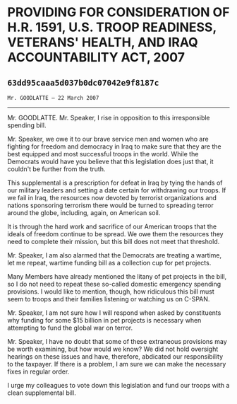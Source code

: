 # PROVIDING FOR CONSIDERATION OF H.R. 1591, U.S. TROOP READINESS,  VETERANS' HEALTH, AND IRAQ ACCOUNTABILITY ACT, 2007
## `63dd95caaa5d037b0dc07042e9f8187c`
`Mr. GOODLATTE — 22 March 2007`

---


Mr. GOODLATTE. Mr. Speaker, I rise in opposition to this 
irresponsible spending bill.

Mr. Speaker, we owe it to our brave service men and women who are 
fighting for freedom and democracy in Iraq to make sure that they are 
the best equipped and most successful troops in the world. While the 
Democrats would have you believe that this legislation does just that, 
it couldn't be further from the truth.

This supplemental is a prescription for defeat in Iraq by tying the 
hands of our military leaders and setting a date certain for 
withdrawing our troops. If we fail in Iraq, the resources now devoted 
by terrorist organizations and nations sponsoring terrorism there would 
be turned to spreading terror around the globe, including, again, on 
American soil.

It is through the hard work and sacrifice of our American troops that 
the ideals of freedom continue to be spread. We owe them the resources 
they need to complete their mission, but this bill does not meet that 
threshold.

Mr. Speaker, I am also alarmed that the Democrats are treating a 
wartime, let me repeat, wartime funding bill as a collection cup for 
pet projects.

Many Members have already mentioned the litany of pet projects in the 
bill, so I do not need to repeat these so-called domestic emergency 
spending provisions. I would like to mention, though, how ridiculous 
this bill must seem to troops and their families listening or watching 
us on C-SPAN.

Mr. Speaker, I am not sure how I will respond when asked by 
constituents why funding for some $15 billion in pet projects is 
necessary when attempting to fund the global war on terror.

Mr. Speaker, I have no doubt that some of these extraneous provisions 
may be worth examining, but how would we know? We did not hold 
oversight hearings on these issues and have, therefore, abdicated our 
responsibility to the taxpayer. If there is a problem, I am sure we can 
make the necessary fixes in regular order.

I urge my colleagues to vote down this legislation and fund our 
troops with a clean supplemental bill.